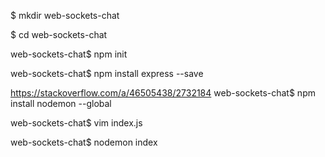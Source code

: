 $ mkdir web-sockets-chat

$ cd web-sockets-chat

web-sockets-chat$ npm init

web-sockets-chat$ npm install express --save

https://stackoverflow.com/a/46505438/2732184
web-sockets-chat$ npm install nodemon --global

web-sockets-chat$ vim index.js

web-sockets-chat$ nodemon index